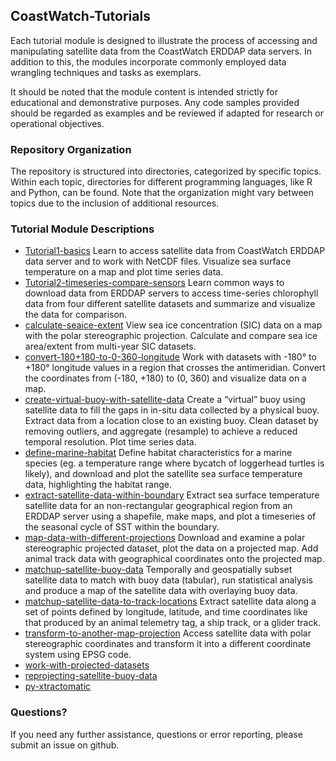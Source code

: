 ## CoastWatch-Tutorials

Each tutorial module is designed to illustrate the process of accessing and manipulating satellite data from the CoastWatch ERDDAP data servers. In addition to this, the modules incorporate commonly employed data wrangling techniques and tasks as exemplars. 

It should be noted that the module content is intended strictly for educational and demonstrative purposes. Any code samples provided should be regarded as examples and be reviewed if adapted for research or operational objectives.

### Repository Organization
The repository is structured into directories, categorized by specific topics. Within each topic, directories for different programming languages, like R and Python, can be found. Note that the organization might vary between topics due to the inclusion of additional resources.


### Tutorial Module Descriptions

* [Tutorial1-basics](Tutorial1-basics) 
Learn to access satellite data from CoastWatch ERDDAP data server and to work with NetCDF files.  Visualize sea surface temperature on a map and plot time series data.
* [Tutorial2-timeseries-compare-sensors](Tutorial2-timeseries-compare-sensors)
Learn common ways to download data from ERDDAP servers to access time-series chlorophyll data from four different satellite datasets and summarize and visualize the data for comparison.
* [calculate-seaice-extent](calculate-seaice-extent)
View sea ice concentration (SIC) data on a map with the polar stereographic projection.  Calculate and compare sea ice area/extent from multi-year SIC datasets.
* [convert-180+180-to-0-360-longitude](convert-180+180-to-0-360-longitude)
Work with datasets with -180&deg; to +180&deg; longitude values in a region that crosses the antimeridian.  Convert the coordinates from (-180, +180) to (0, 360)  and visualize data on a map.
* [create-virtual-buoy-with-satellite-data](create-virtual-buoy-with-satellite-data)
  Create a “virtual” buoy using satellite data to fill the gaps in in-situ data collected by a physical buoy. Extract data from a location close to an existing buoy.  Clean dataset by removing outliers, and aggregate (resample) to achieve a reduced temporal resolution.  Plot time series data.
* [define-marine-habitat](define-marine-habitat)
  Define habitat characteristics for a marine species (eg. a temperature range where bycatch of loggerhead turtles is likely), and download and plot the satellite sea surface temperature data, highlighting the habitat range. 
* [extract-satellite-data-within-boundary](extract-satellite-data-within-boundary)
  Extract sea surface temperature satellite data for an non-rectangular geographical region from an ERDDAP server using a shapefile, make maps, and plot a timeseries of the seasonal cycle of SST within the boundary.
* [map-data-with-different-projections](map-data-with-different-projections)
Download and examine a polar stereographic projected dataset, plot the data on a projected map.  Add animal track data with geographical coordinates onto the projected map.
* [matchup-satellite-buoy-data](matchup-satellite-buoy-data)
  Temporally and geospatially subset satellite data to match with buoy data (tabular), run statistical analysis and produce a map of the satellite data with overlaying buoy data.
* [matchup-satellite-data-to-track-locations](matchup-satellite-data-to-track-locations)
  Extract satellite data along a set of points defined by longitude, latitude, and time coordinates like that produced by an animal telemetry tag, a ship track, or a glider track.
* [transform-to-another-map-projection](transform-to-another-map-projection)
  	Access satellite data with polar stereographic coordinates and transform it into a different coordinate system using EPSG code.
* [work-with-projected-datasets](work-with-projected-datasets) 
* [reprojecting-satellite-buoy-data](reprojecting-satellite-buoy-data)
* [py-xtractomatic](py-xtractomatic) 

  

### Questions?

If you need any further assistance, questions or error reporting, please submit an issue on github.


